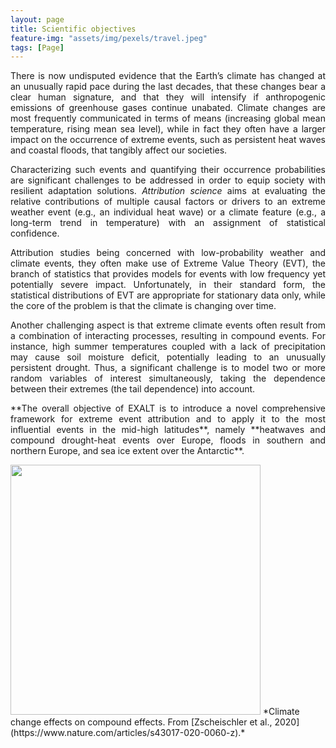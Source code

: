 ```yaml
---
layout: page
title: Scientific objectives
feature-img: "assets/img/pexels/travel.jpeg"
tags: [Page]
---
```

<p align="justify">
There is now undisputed evidence that the Earth’s climate has changed at an unusually rapid pace during
the last decades, that these changes bear a clear human signature, and that they will intensify if anthropogenic
emissions of greenhouse gases continue unabated. Climate changes are most frequently communicated
in terms of means (increasing global mean temperature, rising mean sea level), while in fact they often have
a larger impact on the occurrence of extreme events, such as persistent heat waves and coastal floods, that
tangibly affect our societies.
</p>
<p align="justify">
Characterizing such events and quantifying their occurrence probabilities are significant challenges to be
addressed in order to equip society with resilient adaptation solutions. <i> Attribution science </i> aims at evaluating
the relative contributions of multiple causal factors or drivers to an extreme weather event (e.g., an individual
heat wave) or a climate feature (e.g., a long-term trend in temperature) with an assignment of statistical
confidence.
</p>
<p align="justify">
Attribution studies being concerned with low-probability weather and climate events, they often make
use of Extreme Value Theory (EVT), the branch of statistics that provides models for events with low frequency
yet potentially severe impact. Unfortunately, in their standard form, the statistical distributions of EVT are appropriate
for stationary data only, while the core of the problem is that the climate is changing over time.
</p>
<p align="justify">
Another challenging aspect is that extreme climate events often result from a combination of interacting
processes, resulting in compound events. For instance, high summer temperatures coupled with a lack
of precipitation may cause soil moisture deficit, potentially leading to an unusually persistent drought. Thus,
a significant challenge is to model two or more random variables of interest simultaneously, taking the
dependence between their extremes (the tail dependence) into account. 
</p>
<p align="justify">
**The overall objective of EXALT is to introduce a novel comprehensive framework for extreme event attribution
and to apply it to the most influential events in the mid-high latitudes**, namely **heatwaves and
compound drought-heat events over Europe, floods in southern and northern Europe, and sea ice extent over
the Antarctic**. 
</p>
<img src="/assets/img/Compounds.jpg" height = "400px">
*Climate change effects on compound effects. From [Zscheischler et al., 2020](https://www.nature.com/articles/s43017-020-0060-z).*
